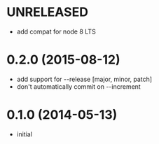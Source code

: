 # UNRELEASED

  * add compat for node 8 LTS

# 0.2.0 (2015-08-12)

  * add support for --release [major, minor, patch]
  * don't automatically commit on --increment

# 0.1.0 (2014-05-13)

  * initial

